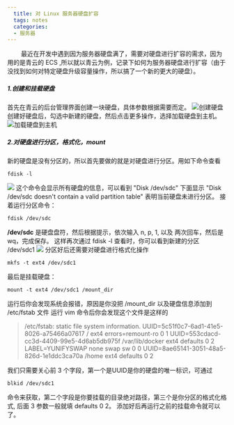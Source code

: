 ```yaml
---
  title: 对 Linux 服务器硬盘扩容
  tags: notes
  categories:
  - 服务器
---
```

&nbsp;&nbsp;&nbsp;&nbsp;&nbsp;&nbsp;&nbsp;&nbsp;最近在开发中遇到因为服务器硬盘满了，需要对硬盘进行扩容的需求，因为用的是青云的 ECS ,所以就以青云为例，记录下如何为服务器硬盘进行扩容（由于没找到如何对特定硬盘升级容量操作，所以搞了一个新的更大的硬盘）。

##### 1.创建和挂载硬盘
首先在青云的后台管理界面创建一块硬盘，具体参数根据需要而定。
![创建硬盘](/images/create_disk.png)
创建好硬盘后，勾选中新建的硬盘，然后点击更多操作，选择加载硬盘到主机。
![加载硬盘到主机](/images/mount_disk.png)
##### 2.对硬盘进行分区，格式化，mount
新的硬盘是没有分区的，所以首先要做的就是对硬盘进行分区。用如下命令查看
```
fdisk -l
```
![](/images/console_shotcut_1.png)
这个命令会显示所有硬盘的信息，可以看到 "Disk /dev/sdc" 下面显示 "Disk /dev/sdc doesn't contain a valid partition table" 表明当前硬盘未进行分区。
接着运行分区命令：
```
fdisk /dev/sdc
```
**/dev/sdc** 是硬盘盘符，然后根据提示，依次输入 n, p, 1, 以及 两次回车，然后是 wq，完成保存。 这样再次通过 fdisk -l 查看时，你可以看到新建的分区 /dev/sdc1
![](/images/console_shotcut_2.png)
分区好后还需要对硬盘进行格式化操作
```
mkfs -t ext4 /dev/sdc1
```
最后是挂载硬盘：
```
mount -t ext4 /dev/sdc1 /mount_dir
```
运行后你会发现系统会报错，原因是你没把 /mount_dir 以及硬盘信息添加到 /etc/fstab 文件
运行 vim 命令后你会发现这个文件是这样的

>/etc/fstab: static file system information.
UUID=5c51f0c7-6ad1-41e5-8026-a75466a07617 /               ext4    errors=remount-ro 0       1
UUID=553cdacd-cc3d-4409-99e5-4d6ab5db975f /var/lib/docker ext4 defaults 0 2
LABEL=YUNIFYSWAP none            swap    sw              0       0
UUID=8ae65141-3051-48a5-826d-1e1ddc3ca70a /home           ext4 defaults 0 2

我们只需要关心前 3 个字段，第一个是UUID是你的硬盘的唯一标识，可通过
```
blkid /dev/sdc1
```
命令来获取，第二个字段是你要挂载的目录绝对路径，第三个是你分区的格式化格式, 后面 3 参数一般就填 defaults 0 2。
添加好后再运行之前的挂载命令就可以了。

